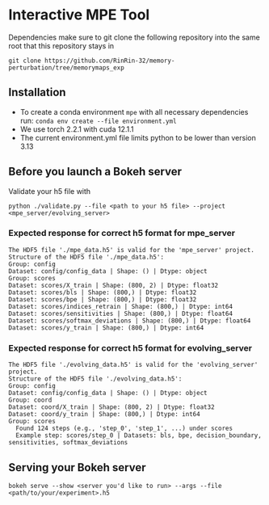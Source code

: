 # Interactive MPE Tool

Dependencies
make sure to git clone the following repository into the same root that this repository stays in
```
git clone https://github.com/RinRin-32/memory-perturbation/tree/memorymaps_exp
```

## Installation

- To create a conda environment `mpe` with all necessary dependencies run: `conda env create --file environment.yml`
- We use torch 2.2.1 with cuda 12.1.1
- The current environment.yml file limits python to be lower than version 3.13

## Before you launch a Bokeh server
Validate your h5 file with
```
python ./validate.py --file <path to your h5 file> --project <mpe_server/evolving_server>
```

### Expected response for correct h5 format for mpe_server
```
The HDF5 file './mpe_data.h5' is valid for the 'mpe_server' project.
Structure of the HDF5 file './mpe_data.h5':
Group: config
Dataset: config/config_data | Shape: () | Dtype: object
Group: scores
Dataset: scores/X_train | Shape: (800, 2) | Dtype: float32
Dataset: scores/bls | Shape: (800,) | Dtype: float32
Dataset: scores/bpe | Shape: (800,) | Dtype: float32
Dataset: scores/indices_retrain | Shape: (800,) | Dtype: int64
Dataset: scores/sensitivities | Shape: (800,) | Dtype: float64
Dataset: scores/softmax_deviations | Shape: (800,) | Dtype: float64
Dataset: scores/y_train | Shape: (800,) | Dtype: int64
```

### Expected response for correct h5 format for evolving_server
```
The HDF5 file './evolving_data.h5' is valid for the 'evolving_server' project.
Structure of the HDF5 file './evolving_data.h5':
Group: config
Dataset: config/config_data | Shape: () | Dtype: object
Group: coord
Dataset: coord/X_train | Shape: (800, 2) | Dtype: float32
Dataset: coord/y_train | Shape: (800,) | Dtype: int64
Group: scores
  Found 124 steps (e.g., 'step_0', 'step_1', ...) under scores
  Example step: scores/step_0 | Datasets: bls, bpe, decision_boundary, sensitivities, softmax_deviations
```

## Serving your Bokeh server
```
bokeh serve --show <server you'd like to run> --args --file <path/to/your/experiment>.h5
```